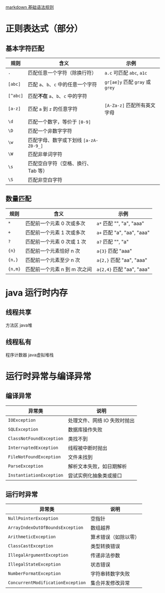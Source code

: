 [markdown 基础语法规则](https://blog.csdn.net/qq_40818172/article/details/126260661)
# 正则表达式（部分）
## 基本字符匹配
| 规则       | 含义                         | 示例                           |
|----------|----------------------------|------------------------------|
| `.`      | 匹配任意一个字符（除换行符）             | `a.c` 可匹配 `abc`, `a1c`       |
| `[abc]`  | 匹配 `a`、`b`、`c` 中的任意一个字符    | `gr[ae]y` 匹配 `gray` 或 `grey` |
| `[^abc]` | 匹配**不在** `a`、`b`、`c` 中的字符  |                              |
| `[a-z]`  | 匹配 `a` 到 `z` 的任意字符         | `[A-Za-z]` 匹配所有英文字母          |
| `\d`     | 匹配一个数字，等价于 `[0-9]`         |                              |
| `\D`     | 匹配一个非数字字符                  |                              |
| `\w`     | 匹配字母、数字或下划线 `[a-zA-Z0-9_]` |                              |
| `\W`     | 匹配非单词字符                    |                              |
| `\s`     | 匹配空白字符（空格、换行、Tab 等）        |                              |
| `\S`     | 匹配非空白字符                    |                              |
## 数量匹配
| 规则      | 含义                | 示例                       |
| ------- | ----------------- | ------------------------ |
| `*`     | 匹配前一个元素 0 次或多次    | `a*` 匹配 "", "a", "aaa"   |
| `+`     | 匹配前一个元素 1 次或多次    | `a+` 匹配 "a", "aa", "aaa" |
| `?`     | 匹配前一个元素 0 次或 1 次  | `a?` 匹配 "", "a"          |
| `{n}`   | 匹配前一个元素恰好 n 次     | `a{3}` 匹配 "aaa"          |
| `{n,}`  | 匹配前一个元素至少 n 次     | `a{2,}` 匹配 "aa", "aaa"   |
| `{n,m}` | 匹配前一个元素 n 到 m 次之间 | `a{2,4}` 匹配 "aa", "aaa"  |

# java 运行时内存
## 线程共享
方法区 java堆
## 线程私有
程序计数器 java虚拟堆栈 

# 运行时异常与编译异常
## 编译异常
| 异常类                      | 说明               |
| ------------------------ | ---------------- |
| `IOException`            | 处理文件、网络 IO 失败时抛出 |
| `SQLException`           | 数据库操作失败          |
| `ClassNotFoundException` | 类找不到             |
| `InterruptedException`   | 线程被中断时抛出         |
| `FileNotFoundException`  | 文件未找到            |
| `ParseException`         | 解析文本失败，如日期解析     |
| `InstantiationException` | 尝试实例化抽象类或接口      |
## 运行时异常
| 异常类                               | 说明         |
| --------------------------------- | ---------- |
| `NullPointerException`            | 空指针        |
| `ArrayIndexOutOfBoundsException`  | 数组越界       |
| `ArithmeticException`             | 算术错误（如除以零） |
| `ClassCastException`              | 类型转换错误     |
| `IllegalArgumentException`        | 传递非法参数     |
| `IllegalStateException`           | 状态错误       |
| `NumberFormatException`           | 字符串转数字失败   |
| `ConcurrentModificationException` | 集合并发修改异常   |

